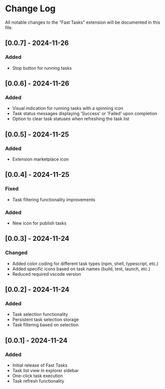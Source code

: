 # Change Log

All notable changes to the "Fast Tasks" extension will be documented in this file.

## [0.0.7] - 2024-11-26

### Added
- Stop button for running tasks

## [0.0.6] - 2024-11-26

### Added

- Visual indication for running tasks with a spinning icon
- Task status messages displaying 'Success' or 'Failed' upon completion
- Option to clear task statuses when refreshing the task list

## [0.0.5] - 2024-11-25

### Added
- Extension marketplace icon

## [0.0.4] - 2024-11-25

### Fixed
- Task filtering functionality improvements

### Added
- New icon for publish tasks

## [0.0.3] - 2024-11-24

### Changed
- Added color coding for different task types (npm, shell, typescript, etc.)
- Added specific icons based on task names (build, test, launch, etc.)
- Reduced required vscode version

## [0.0.2] - 2024-11-24

### Added
- Task selection functionality
- Persistent task selection storage
- Task filtering based on selection

## [0.0.1] - 2024-11-24

### Added
- Initial release of Fast Tasks
- Task list view in explorer sidebar
- One-click task execution
- Task refresh functionality